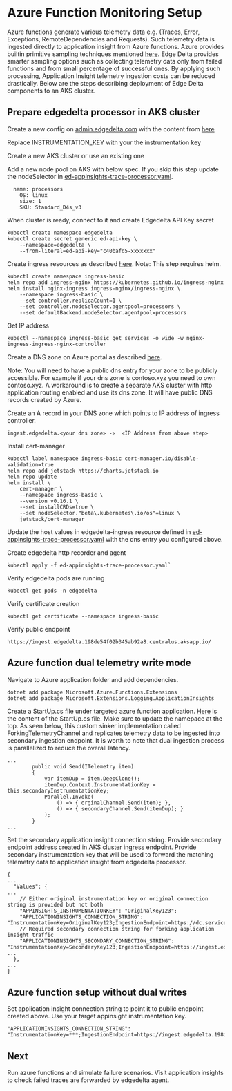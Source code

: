 # Azure Function Monitoring Setup

Azure functions generate various telemetry data e.g. \(Traces, Error, Exceptions, RemoteDependencies and Requests\). Such telemetry data is ingested directly to application insight from Azure functions. Azure provides builtin primitive sampling techniques mentioned [here](https://docs.microsoft.com/en-us/azure/azure-monitor/app/sampling). Edge Delta provides smarter sampling options such as collecting telemetry data only from failed functions and from small percentage of successful ones. By applying such processing, Application Insight telemetry ingestion costs can be reduced drastically. Below are the steps describing deployment of Edge Delta components to an AKS cluster.

## Prepare edgedelta processor in AKS cluster

Create a new config on [admin.edgedelta.com](https://admin.edgedelta.com/) with the content from [here](https://github.com/eddocs/doc/tree/51eff2ab7f42d72460f771c88a373ea5fee305e4/appendices/aks_appinsight_trace_processor_agent_config.yaml)

Replace INSTRUMENTATION\_KEY with your the instrumentation key

Create a new AKS cluster or use an existing one

Add a new node pool on AKS with below spec. If you skip this step update the nodeSelector in [ed-appinsights-trace-processor.yaml](https://github.com/eddocs/doc/tree/51eff2ab7f42d72460f771c88a373ea5fee305e4/appendices/ed-appinsights-trace-processor.yaml).

```text
  name: processors 
    OS: linux
    size: 1
    SKU: Standard_D4s_v3
```

When cluster is ready, connect to it and create Edgedelta API Key secret

```text
kubectl create namespace edgedelta
kubectl create secret generic ed-api-key \
    --namespace=edgedelta \
    --from-literal=ed-api-key="c40bafd5-xxxxxxx"
```

Create ingress resources as described [here](https://docs.microsoft.com/en-us/azure/aks/ingress-tls). Note: This step requires helm.

```text
kubectl create namespace ingress-basic
helm repo add ingress-nginx https://kubernetes.github.io/ingress-nginx
helm install nginx-ingress ingress-nginx/ingress-nginx \
    --namespace ingress-basic \
    --set controller.replicaCount=1 \
    --set controller.nodeSelector.agentpool=processors \
    --set defaultBackend.nodeSelector.agentpool=processors
```

Get IP address

```text
kubectl --namespace ingress-basic get services -o wide -w nginx-ingress-ingress-nginx-controller
```

Create a DNS zone on Azure portal as described [here](https://docs.microsoft.com/en-us/azure/dns/dns-getstarted-portal).

Note: You will need to have a public dns entry for your zone to be publicly accessible. For example if your dns zone is contoso.xyz you need to own contoso.xyz. A workaround is to create a separate AKS cluster with http application routing enabled and use its dns zone. It will have public DNS records created by Azure.

Create an A record in your DNS zone which points to IP address of ingress controller.

```text
ingest.edgedelta.<your dns zone> ->  <IP Address from above step>
```

Install cert-manager

```text
kubectl label namespace ingress-basic cert-manager.io/disable-validation=true
helm repo add jetstack https://charts.jetstack.io
helm repo update
helm install \
    cert-manager \
    --namespace ingress-basic \
    --version v0.16.1 \
    --set installCRDs=true \
    --set nodeSelector."beta\.kubernetes\.io/os"=linux \
    jetstack/cert-manager
```

Update the host values in edgedelta-ingress resource defined in [ed-appinsights-trace-processor.yaml](https://github.com/eddocs/doc/tree/51eff2ab7f42d72460f771c88a373ea5fee305e4/appendices/ed-appinsights-trace-processor.yaml) with the dns entry you configured above.

Create edgedelta http recorder and agent

```text
kubectl apply -f ed-appinsights-trace-processor.yaml`
```

Verify edgedelta pods are running

```text
kubectl get pods -n edgedelta
```

Verify certificate creation

```text
kubectl get certificate --namespace ingress-basic
```

Verify public endpoint

```text
https://ingest.edgedelta.198de54f02b345ab92a8.centralus.aksapp.io/
```

## Azure function dual telemetry write mode

Navigate to Azure application folder and add dependencies.

```text
dotnet add package Microsoft.Azure.Functions.Extensions
dotnet add package Microsoft.Extensions.Logging.ApplicationInsights
```

Create a StartUp.cs file under targeted azure function application. [Here](https://github.com/eddocs/doc/tree/51eff2ab7f42d72460f771c88a373ea5fee305e4/appendices/azure_function_startup.cs) is the content of the StartUp.cs file. Make sure to update the namepace at the top. As seen below, this custom sinker implementation called ForkingTelemetryChannel and replicates telemetry data to be ingested into secondary ingestion endpoint. It is worth to note that dual ingestion process is parallelized to reduce the overall latency.

```text
...
        public void Send(ITelemetry item)
        {
            var itemDup = item.DeepClone();
            itemDup.Context.InstrumentationKey = this.secondaryInstrumentationKey;
            Parallel.Invoke(
                () => { orginalChannel.Send(item); },
                () => { secondaryChannel.Send(itemDup); }
            );
        }
...
```

Set the secondary application insight connection string. Provide secondary endpoint address created in AKS cluster ingress endpoint. Provide secondary instrumentation key that will be used to forward the matching telemetry data to application insight from edgedelta processor.

```text
{
...
  "Values": {
...
    // Either original instrumentation key or original connection string is provided but not both
    "APPINSIGHTS_INSTRUMENTATIONKEY": "OriginalKey123";
    "APPLICATIONINSIGHTS_CONNECTION_STRING": "InstrumentationKey=OriginalKey123;IngestionEndpoint=https://dc.services.visualstudio.com",
    // Required secondary connection string for forking application insight traffic
    "APPLICATIONINSIGHTS_SECONDARY_CONNECTION_STRING": "InstrumentationKey=SecondaryKey123;IngestionEndpoint=https://ingest.edgedelta.198de54f02b345ab92a8.centralus.aksapp.io",
...
  },
...
}
```

## Azure function setup without dual writes

Set application insight connection string to point it to public endpoint created above. Use your target appinsight instrumentation key.

```text
"APPLICATIONINSIGHTS_CONNECTION_STRING": "InstrumentationKey=***;IngestionEndpoint=https://ingest.edgedelta.198de54f02b345ab92a8.centralus.aksapp.io",
```

## Next

Run azure functions and simulate failure scenarios. Visit application insights to check failed traces are forwarded by edgedelta agent.

